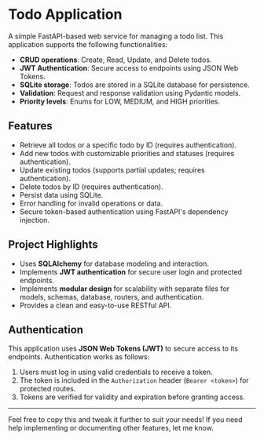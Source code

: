 # Todo Application

A simple FastAPI-based web service for managing a todo list. This application supports the following functionalities:

- **CRUD operations**: Create, Read, Update, and Delete todos.
- **JWT Authentication**: Secure access to endpoints using JSON Web Tokens.
- **SQLite storage**: Todos are stored in a SQLite database for persistence.
- **Validation**: Request and response validation using Pydantic models.
- **Priority levels**: Enums for LOW, MEDIUM, and HIGH priorities.

## Features

- Retrieve all todos or a specific todo by ID (requires authentication).
- Add new todos with customizable priorities and statuses (requires authentication).
- Update existing todos (supports partial updates; requires authentication).
- Delete todos by ID (requires authentication).
- Persist data using SQLite.
- Error handling for invalid operations or data.
- Secure token-based authentication using FastAPI's dependency injection.

## Project Highlights

- Uses **SQLAlchemy** for database modeling and interaction.
- Implements **JWT authentication** for secure user login and protected endpoints.
- Implements **modular design** for scalability with separate files for models, schemas, database, routers, and authentication.
- Provides a clean and easy-to-use RESTful API.

## Authentication

This application uses **JSON Web Tokens (JWT)** to secure access to its endpoints. Authentication works as follows:

1. Users must log in using valid credentials to receive a token.
2. The token is included in the `Authorization` header (`Bearer <token>`) for protected routes.
3. Tokens are verified for validity and expiration before granting access.

---

Feel free to copy this and tweak it further to suit your needs! If you need help implementing or documenting other features, let me know.
